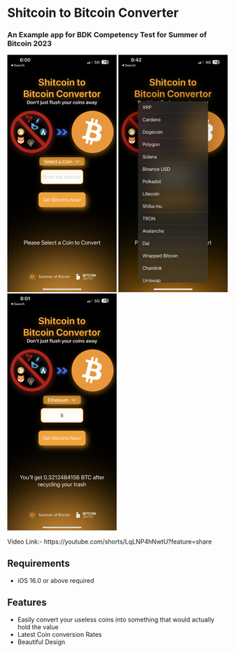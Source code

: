 # Shitcoin to Bitcoin Converter
### An Example app for BDK Competency Test for Summer of Bitcoin 2023

<p float="left">
  <img src="https://github.com/Roy0Anonymous/Shitcoin-To-Bitcoin/blob/main/Example%20Images/IMG_7893.PNG" width="250" />
  <img src="https://github.com/Roy0Anonymous/Shitcoin-To-Bitcoin/blob/main/Example%20Images/IMG_7899.PNG" width="250" />
  <img src="https://github.com/Roy0Anonymous/Shitcoin-To-Bitcoin/blob/main/Example%20Images/IMG_7894.PNG" width="250" />
</p>
Video Link:- https://youtube.com/shorts/LqLNP4hNwtU?feature=share

## Requirements
- iOS 16.0 or above required

## Features
- Easily convert your useless coins into something that would actually hold the value
- Latest Coin conversion Rates
- Beautiful Design
